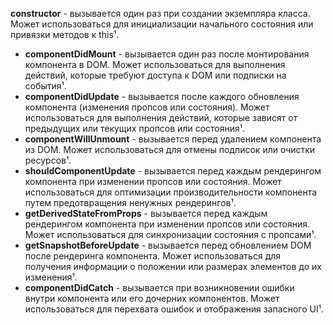 **constructor** - вызывается один раз при создании экземпляра класса. Может использоваться для инициализации начального состояния или привязки методов к this¹.
- **componentDidMount** - вызывается один раз после монтирования компонента в DOM. Может использоваться для выполнения действий, которые требуют доступа к DOM или подписки на события¹.
- **componentDidUpdate** - вызывается после каждого обновления компонента (изменения пропсов или состояния). Может использоваться для выполнения действий, которые зависят от предыдущих или текущих пропсов или состояния¹.
- **componentWillUnmount** - вызывается перед удалением компонента из DOM. Может использоваться для отмены подписок или очистки ресурсов¹.
- **shouldComponentUpdate** - вызывается перед каждым рендерингом компонента при изменении пропсов или состояния. Может использоваться для оптимизации производительности компонента путем предотвращения ненужных рендерингов¹.
- **getDerivedStateFromProps** - вызывается перед каждым рендерингом компонента при изменении пропсов или состояния. Может использоваться для синхронизации состояния с пропсами¹.
- **getSnapshotBeforeUpdate** - вызывается перед обновлением DOM после рендеринга компонента. Может использоваться для получения информации о положении или размерах элементов до их изменения¹.
- **componentDidCatch** - вызывается при возникновении ошибки внутри компонента или его дочерних компонентов. Может использоваться для перехвата ошибок и отображения запасного UI¹.